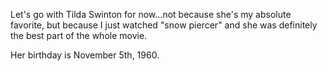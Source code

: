 Let's go with Tilda Swinton for now...not because she's my absolute favorite, but because I just watched "snow piercer" and she was definitely the best part of the whole movie.

Her birthday is November 5th, 1960.